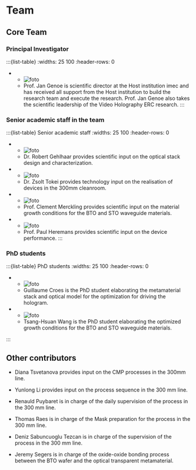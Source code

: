 # Team

## Core Team

### Principal Investigator

:::{list-table}
:widths: 25 100
:header-rows: 0

*  - ![foto](./images/JanGenoe.jpg)
   - Prof. Jan Genoe is scientific director at the Host institution imec and has received all support from the Host institution to build the research team and execute the research. Prof. Jan Genoe also takes the scientific leadership of the Video Holography ERC research.
:::

### Senior academic staff in the team

:::{list-table} Senior academic staff
:widths: 25 100
:header-rows: 0

*  - ![foto](./images/Robert.jpg)
   - Dr. Robert Gehlhaar provides scientific input on the optical stack design and characterization.

*  - ![foto](./images/Zsolt.jpg)
   - Dr. Zsolt Tokei provides technology input on the realisation of devices in the 300mm cleanroom.

*  - ![foto](./images/Clement.jpg)
   - Prof. Clement Merckling provides scientific input on the material growth conditions for the BTO and STO waveguide materials.

*  - ![foto](./images/Paul.jpg)
   - Prof. Paul Heremans provides scientific input on the device performance.
:::

### PhD students

:::{list-table} PhD students
:widths: 25 100
:header-rows: 0

*  - ![foto](./images/Guillaume.jpg)
   - Guillaume Croes is the PhD student elaborating the metamaterial stack and optical model for the optimization for driving the hologram.


*  - ![foto](./images/Tsang-HsuanWang.jpg)
   - Tsang-Hsuan Wang is the PhD student elaborating the optimized growth conditions for the BTO and STO waveguide materials.
   
:::

## Other contributors

* Diana Tsvetanova provides input on the CMP processes in the 300mm line.

* Yunlong Li provides input on the process sequence in the 300 mm line.

* Renauld Puybaret is in charge of the daily supervision of the process in the 300 mm line.

* Thomas Raes is in charge of the Mask preparation for the process in the 300 mm line.

* Deniz Sabuncuoglu Tezcan is in charge of the supervision of the process in the 300 mm line.

* Jeremy Segers is in charge of the oxide-oxide bonding process between the BTO wafer and the optical transparent metamaterial.
